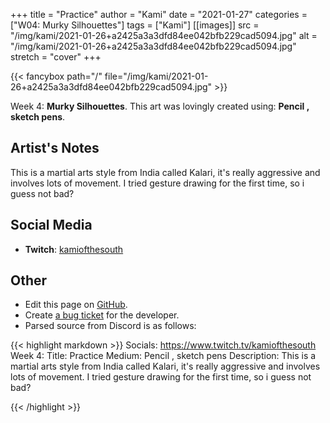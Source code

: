 +++
title =       "Practice"
author =      "Kami"
date =        "2021-01-27"
categories =  ["W04: Murky Silhouettes"]
tags =        ["Kami"]
[[images]]
                      src = "/img/kami/2021-01-26+a2425a3a3dfd84ee042bfb229cad5094.jpg"
                      alt = "/img/kami/2021-01-26+a2425a3a3dfd84ee042bfb229cad5094.jpg"
                      stretch = "cover"
+++


{{< fancybox path="/" file="/img/kami/2021-01-26+a2425a3a3dfd84ee042bfb229cad5094.jpg" >}}


Week 4: **Murky Silhouettes**. This art was lovingly created using: **Pencil , sketch pens**.

## Artist's Notes

This is a martial arts style from India called Kalari, it's really aggressive and involves lots of movement. I tried gesture drawing for the first time, so i guess not bad?

## Social Media

- **Twitch**: [kamiofthesouth]()


## Other

- Edit this page on [GitHub](https://github.com/teaminkling/web-refresh/edit/main/blog/content/blog/kami-week-4-8c00.md).
- Create [a bug ticket](https://github.com/teaminkling/web-refresh/issues/new?assignees=&labels=bug&template=problem-report.md&title=) for the developer.
- Parsed source from Discord is as follows:

{{< highlight markdown >}}
Socials: https://www.twitch.tv/kamiofthesouth
Week 4:
Title: Practice
Medium: Pencil , sketch pens
Description: This is a martial arts style from India called Kalari, it's really aggressive and involves lots of movement. I tried gesture drawing for the first time, so i guess not bad?

{{< /highlight >}}